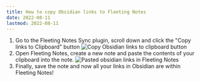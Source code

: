```yaml
---
title: How to copy Obsidian links to Fleeting Notes
date: 2022-08-11
lastmod: 2022-08-11
---
```

1. Go to the Fleeting Notes Sync plugin, scroll down and click the "Copy links to Clipboard" button
![Copy Obsidian links to clipboard button](posts/img/copy-obsidian-links-to-clipboard.png)
2. Open Fleeting Notes, create a new note and paste the contents of your clipboard into the note.
![Pasted obsidian links in Fleeting Notes](posts/img/pasted-obsidian-links-fn.png)
3. Finally, save the note and now all your links in Obsidian are within Fleeting Notes!